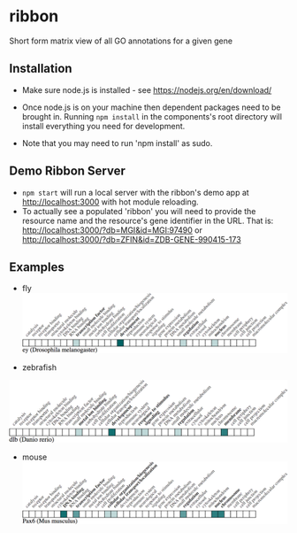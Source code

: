 # ribbon
Short form matrix view of all GO annotations for a given gene

## Installation
- Make sure node.js is installed - see https://nodejs.org/en/download/

- Once node.js is on your machine then dependent packages need to be brought in. Running `npm install` in the components's root directory will install everything you need for development.
 - Note that you may need to run 'npm install' as sudo.

## Demo Ribbon Server

- `npm start` will run a local server with the ribbon's demo app at [http://localhost:3000](http://localhost:3000) with hot module reloading. 
- To actually see a populated 'ribbon' you will need to provide the resource name and the resource's gene identifier in the URL. That is:  [http://localhost:3000/?db=MGI&id=MGI:97490](http://localhost:3000/?db=MGI&id=MGI:97490) or [http://localhost:3000/?db=ZFIN&id=ZDB-GENE-990415-173](http://localhost:3000/?db=ZFIN&id=ZDB-GENE-990415-173) 

## Examples
- fly
![img](docs/flyribbon.png)

- zebrafish

![img](docs/zfinribbon.png)

- mouse
![img](docs/mouseribbon.png)
